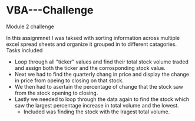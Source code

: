 # VBA---Challenge
Module 2 challenge 

In this assignmnet I was taksed with sorting information across multiple excel spread sheets and organize it grouped in to different catagories.
Tasks included 
 - Loop through all "ticker" values and find their total stock volume traded and assign both the ticker and the corrosponding stock value.
 - Next we had to find the quarterly chang in price and display the change in price from opeing to closing on that stock.
 - We then had to asertain the percentage of change that the stock saw from the stock opening to closing.
 - Lastly we needed to loop through the data again to find the stock which saw the largest percentage increase in total volume and the lowest.
     - Included was finding the stock with the lragest total volume.
  


